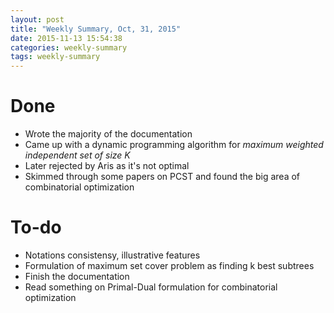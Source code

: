```yaml
---
layout: post
title: "Weekly Summary, Oct, 31, 2015"
date: 2015-11-13 15:54:38
categories: weekly-summary
tags: weekly-summary
---
```



# Done

- Wrote the majority of the documentation
- Came up with a dynamic programming algorithm for *maximum weighted independent set of size K* 
- Later rejected by Aris as it's not optimal
- Skimmed through some papers on PCST and found the big area of combinatorial optimization


# To-do

- Notations consistensy, illustrative features
- Formulation of maximum set cover problem as finding k best subtrees
- Finish the documentation
- Read something on Primal-Dual formulation for combinatorial optimization
